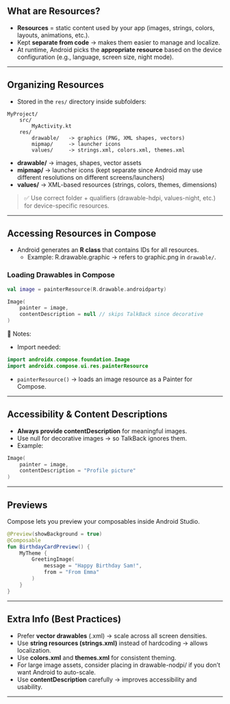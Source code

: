 
## What are Resources?

- **Resources** = static content used by your app (images, strings, colors, layouts, animations, etc.).    
- Kept **separate from code** → makes them easier to manage and localize.
- At runtime, Android picks the **appropriate resource** based on the device configuration (e.g., language, screen size, night mode).

---
## Organizing Resources

- Stored in the `res/` directory inside subfolders:

```
MyProject/
    src/
        MyActivity.kt
    res/
        drawable/   -> graphics (PNG, XML shapes, vectors)
        mipmap/     -> launcher icons
        values/     -> strings.xml, colors.xml, themes.xml
```

- **drawable/** → images, shapes, vector assets
- **mipmap/** → launcher icons (kept separate since Android may use different resolutions on different screens/launchers)
- **values/** → XML-based resources (strings, colors, themes, dimensions)

> ✅ Use correct folder + qualifiers (drawable-hdpi, values-night, etc.) for device-specific resources.

---
## Accessing Resources in Compose

- Android generates an **R class** that contains IDs for all resources.
    - Example: R.drawable.graphic → refers to graphic.png in `drawable/`.

### Loading Drawables in Compose

```kotlin
val image = painterResource(R.drawable.androidparty)

Image(
    painter = image,
    contentDescription = null // skips TalkBack since decorative
)
```

📌 Notes:

- Import needed:

```kotlin
import androidx.compose.foundation.Image
import androidx.compose.ui.res.painterResource
```

- `painterResource()` → loads an image resource as a Painter for Compose.

---
## Accessibility & Content Descriptions

- **Always provide contentDescription** for meaningful images.
- Use null for decorative images → so TalkBack ignores them.
- Example:

```kotlin
Image(
    painter = image,
    contentDescription = "Profile picture"
)
```

---
## Previews

Compose lets you preview your composables inside Android Studio.

```kotlin
@Preview(showBackground = true)
@Composable
fun BirthdayCardPreview() {
    MyTheme {
        GreetingImage(
            message = "Happy Birthday Sam!",
            from = "From Emma"
        )
    }
}
```

---
## Extra Info (Best Practices)

- Prefer **vector drawables** (.xml) → scale across all screen densities.
- Use **string resources (strings.xml)** instead of hardcoding → allows localization.
- Use **colors.xml** and **themes.xml** for consistent theming.
- For large image assets, consider placing in drawable-nodpi/ if you don’t want Android to auto-scale.
- Use **contentDescription** carefully → improves accessibility and usability.

---